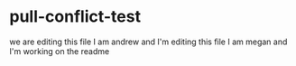# pull-conflict-test

we are editing this file
I am andrew and I'm editing this file
I am megan and I'm working on the readme
